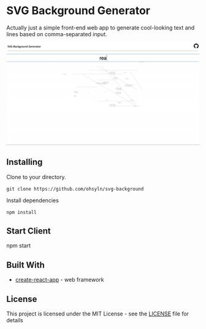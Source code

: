 # SVG Background Generator

Actually just a simple front-end web app to generate cool-looking text and lines based on comma-separated input.

![a](example.gif)

## Installing

Clone to your directory.

```
git clone https://github.com/ohsyln/svg-background
```

Install dependencies

```
npm install
```

## Start Client

npm start

## Built With

* [create-react-app](https://github.com/facebook/create-react-app) - web framework

## License

This project is licensed under the MIT License - see the [LICENSE](LICENSE) file for details
